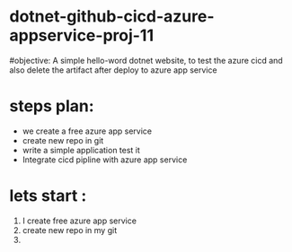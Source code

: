 # dotnet-github-cicd-azure-appservice-proj-11

#objective: 
A simple hello-word dotnet website, to test the azure cicd and also delete the artifact after deploy to azure app service 

# steps plan:
-   we create a free azure app service
-   create new repo in git
-   write a simple application test it
-   Integrate cicd pipline with azure app service

# lets start : 

1) I create free azure app service
2) create new repo in my git
3) 
